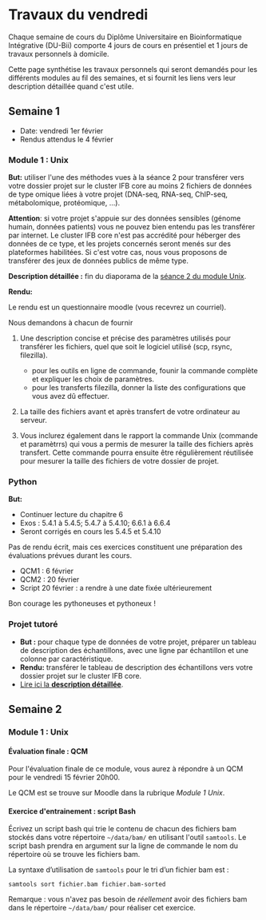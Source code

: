 # Travaux du vendredi

Chaque semaine de cours du Diplôme Universitaire en Bioinformatique Intégrative (DU-Bii) comporte 4 jours de cours en présentiel et 1 jours de travaux personnels à domicile. 

Cette page synthétise les travaux personnels qui seront demandés pour les différents modules au fil des semaines, et si fournit les liens vers leur description détaillée quand c'est utile. 


## Semaine 1

- Date: vendredi 1er février
- Rendus attendus le 4 février

### Module 1 : Unix

**But:** utiliser l'une des méthodes vues à la séance 2 pour transférer vers votre dossier projet sur le cluster IFB core au moins 2 fichiers de données de type omique liées à votre projet (DNA-seq, RNA-seq, ChIP-seq, métabolomique, protéomique, ...). 

**Attention**: si votre projet s'appuie sur des données sensibles (génome humain, données patients) vous ne pouvez bien entendu pas les transférer par internet. Le cluster IFB core n'est pas accrédité pour héberger des données de ce type, et les projets concernés seront menés sur des plateformes habilitées. Si c'est votre cas, nous vous proposons de transférer des jeux de données publics de même type. 

**Description détaillée :** fin du diaporama de la [séance 2 du module Unix](https://du-bii.github.io/module-1-Environnement-Unix/seance2/slides/). 

**Rendu:** 

Le rendu est un questionnaire moodle (vous recevrez un courriel). 

Nous demandons à chacun de fournir 

1. Une description concise et précise des paramètres utilisés pour transférer les fichiers, quel que soit le logiciel utilisé (scp, rsync, filezilla). 
    - pour les outils en ligne de commande, founir la commande complète et expliquer les choix de paramètres.  
    - pour les transferts filezilla, donner la liste des configurations que vous avez dû effectuer. 

2. La taille des fichiers avant et après transfert de votre ordinateur au serveur. 

3. Vous inclurez également dans le rapport la commande Unix (commande et paramètrrs) qui vous a permis de mesurer la taille des fichiers après transfert. Cette commande pourra ensuite être régulièrement réutilisée pour mesurer la taille des fichiers de votre dossier de projet. 

### Python

**But:** 

- Continuer lecture du chapitre 6
- Exos : 5.4.1 à 5.4.5; 5.4.7 à 5.4.10; 6.6.1 à 6.6.4
- Seront corrigés en cours les 5.4.5 et 5.4.10

Pas de rendu écrit, mais ces exercices constituent une préparation des évaluations prévues durant les cours. 

- QCM1 : 6 février
- QCM2 : 20 février
- Script 20 février : a rendre à une date fixée ultérieurement


Bon courage les pythoneuses et pythoneux  ! 

### Projet tutoré

- **But :** pour chaque type de données de votre projet, préparer un tableau de description des échantillons, avec une ligne par échantillon et une colonne par caractéristique. 
- **Rendu:** transférer le tableau de description des échantillons vers votre dossier projet sur le cluster IFB core. 
- [Lire ici la **description détaillée**](../projet_tutore/).


## Semaine 2


### Module 1 : Unix


#### Évaluation finale : QCM 

Pour l'évaluation finale de ce module, vous aurez à répondre à un QCM pour le vendredi 15 février 20h00.

Le QCM est se trouve sur Moodle dans la rubrique *Module 1 Unix*.


#### Exercice d'entrainement : script Bash

Écrivez un script bash qui trie le contenu de chacun des fichiers bam stockés dans votre répertoire `~/data/bam/` en utilisant l'outil `samtools`. Le script bash prendra en argument sur la ligne de commande le nom du répertoire où se trouve les fichiers bam.

La syntaxe d’utilisation de `samtools` pour le tri d’un fichier bam est :
```
samtools sort fichier.bam fichier.bam-sorted
```

Remarque : vous n'avez pas besoin de *réellement* avoir des fichiers bam dans le répertoire `~/data/bam/` pour réaliser cet exercice.

